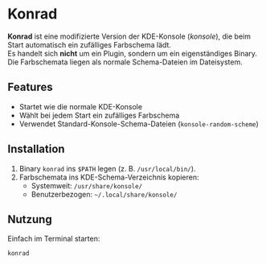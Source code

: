 # Konrad

**Konrad** ist eine modifizierte Version der KDE-Konsole (*konsole*), die beim Start automatisch ein zufälliges Farbschema lädt.  
Es handelt sich **nicht** um ein Plugin, sondern um ein eigenständiges Binary. Die Farbschemata liegen als normale Schema-Dateien im Dateisystem.

## Features
- Startet wie die normale KDE-Konsole
- Wählt bei jedem Start ein zufälliges Farbschema
- Verwendet Standard-Konsole-Schema-Dateien (`konsole-random-scheme`)

## Installation
1. Binary `konrad` ins `$PATH` legen (z. B. `/usr/local/bin/`).
2. Farbschemata ins KDE-Schema-Verzeichnis kopieren:
   - Systemweit: `/usr/share/konsole/`
   - Benutzerbezogen: `~/.local/share/konsole/`

## Nutzung
Einfach im Terminal starten:
```bash
konrad
